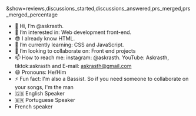 &show=reviews,discussions_started,discussions_answered,prs_merged,prs_merged_percentage

- 👋 Hi, I’m @askrasth.
- 👀 I’m interested in: Web development front-end.
- 😎 I already know HTML.
- 🌱 I’m currently learning: CSS and JavaScript.
- 💞️ I’m looking to collaborate on: Front end projects
- 📫 How to reach me: instagram: @askrasth. YouTube: Askrasth, tiktok:askrasth and E-mail: askrasth@gmail.com
- 😄 Pronouns: He/Him
- ⚡ Fun fact: I'm also a Bassist. So if you need someone to collaborate on your songs, I'm the man
- 🇬🇧 English Speaker
- 🇧🇷 Portuguese Speaker
- French speaker
